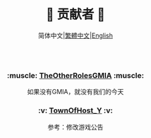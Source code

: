 <div align="center">
  
# :sparkling_heart: 贡献者 :sparkling_heart:

简体中文|[繁體中文](contributor_TC.md)|[English]()

  </br></br>
  <h3>:muscle: <a href="https://github.com/dabao40/TheOtherRolesGMIA">TheOtherRolesGMIA</a> :muscle:</h3>
    <p>如果没有GMIA，就没有我们的今天</p>
  <h3>:v: <a href="https://github.com/Yumenopai/TownOfHost_Y">TownOfHost_Y</a> :v:</h3>
    <p>参考：修改游戏公告</p>
  </br></br>
</div>
